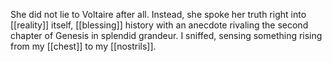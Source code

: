 She did not lie to Voltaire after all. Instead, she spoke her truth right into [[reality]] itself, [[blessing]] history with an anecdote rivaling the second chapter of Genesis in splendid grandeur. I sniffed, sensing something rising from my [[chest]] to my [[nostrils]].